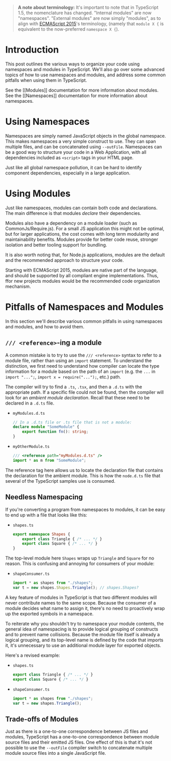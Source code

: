 > **A note about terminology:**
It's important to note that in TypeScript 1.5, the nomenclature has changed.
"Internal modules" are now "namespaces".
"External modules" are now simply "modules", as to align with [ECMAScript 2015](http://www.ecma-international.org/ecma-262/6.0/)'s terminology, (namely that `module X {` is equivalent to the now-preferred `namespace X {`).

# Introduction

This post outlines the various ways to organize your code using namespaces and modules in TypeScript.
We'll also go over some advanced topics of how to use namespaces and modules, and address some common pitfalls when using them in TypeScript.

See the [[Modules]] documentation for more information about modules.
See the [[Namespaces]] documentation for more information about namespaces.


# Using Namespaces

Namespaces are simply named JavaScript objects in the global namespace.
This makes namespaces a very simple construct to use.
They can span multiple files, and can be concatenated using `--outFile`.
Namespaces can be a good way to structure your code in a Web Application, with all dependencies included as `<script>` tags in your HTML page.

Just like all global namespace pollution, it can be hard to identify component dependencies, especially in a large application.

# Using Modules

Just like namespaces, modules can contain both code and declarations.
The main difference is that modules *declare* their dependencies.

Modules also have a dependency on a module loader (such as CommonJs/Require.js).
For a small JS application this might not be optimal, but for larger applications, the cost comes with long term modularity and maintainability benefits.
Modules provide for better code reuse, stronger isolation and better tooling support for bundling.

It is also worth noting that, for Node.js applications, modules are the default and the recommended approach to structure your code.

Starting with ECMAScript 2015, modules are native part of the language, and should be supported by all compliant engine implementations.
Thus, ffor new projects modules would be the recommended code organization mechanism.

# Pitfalls of Namespaces and Modules

In this section we'll describe various common pitfalls in using namespaces and modules, and how to avoid them.

## `/// <reference>`-ing a module

A common mistake is to try to use the `/// <reference>` syntax to refer to a module file, rather than using an `import` statement.
To understand the distinction, we first need to understand how compiler can locate the type information for a module based on the path of an `import` (e.g. the `...` in `import "...";`, `import x = require("...");`, etc.) path.

The compiler will try to find a `.ts`, `.tsx`, and then a `.d.ts` with the appropriate path.
If a specific file could not be found, then the compiler will look for an *ambient module declaration*.
Recall that these need to be declared in a `.d.ts` file.

* `myModules.d.ts`

    ```ts
    // In a .d.ts file or .ts file that is not a module:
    declare module "SomeModule" {
        export function fn(): string;
    }
    ```

* `myOtherModule.ts`

    ```ts
    /// <reference path="myModules.d.ts" />
    import * as m from "SomeModule";
    ```

The reference tag here allows us to locate the declaration file that contains the declaration for the ambient module.
This is how the `node.d.ts` file that several of the TypeScript samples use is consumed.

## Needless Namespacing

If you're converting a program from namespaces to modules, it can be easy to end up with a file that looks like this:

* `shapes.ts`

    ```ts
    export namespace Shapes {
        export class Triangle { /* ... */ }
        export class Square { /* ... */ }
    }
    ```

The top-level module here `Shapes` wraps up `Triangle` and `Square` for no reason.
This is confusing and annoying for consumers of your module:

* `shapeConsumer.ts`

    ```ts
    import * as shapes from "./shapes";
    var t = new shapes.Shapes.Triangle(); // shapes.Shapes?
    ```

A key feature of modules in TypeScript is that two different modules will never contribute names to the same scope.
Because the consumer of a module decides what name to assign it, there's no need to proactively wrap up the exported symbols in a namespace.

To reiterate why you shouldn't try to namespace your module contents, the general idea of namespacing is to provide logical grouping of constructs and to prevent name collisions.
Because the module file itself is already a logical grouping, and its top-level name is defined by the code that imports it, it's unnecessary to use an additional module layer for exported objects.

Here's a revised example:

* `shapes.ts`

    ```ts
    export class Triangle { /* ... */ }
    export class Square { /* ... */ }
    ```

* `shapeConsumer.ts`

    ```ts
    import * as shapes from "./shapes";
    var t = new shapes.Triangle();
    ```

## Trade-offs of Modules

Just as there is a one-to-one correspondence between JS files and modules, TypeScript has a one-to-one correspondence between module source files and their emitted JS files.
One effect of this is that it's not possible to use the `--outFile` compiler switch to concatenate multiple module source files into a single JavaScript file.
